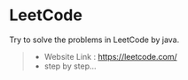 # LeetCode
Try to solve the problems in LeetCode by java.


> - Website Link : https://leetcode.com/
> - step by step...
